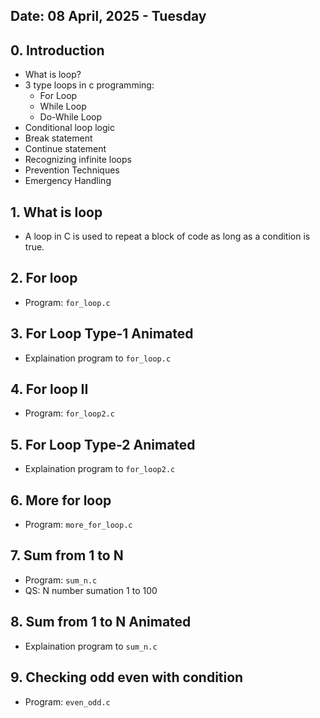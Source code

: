 ## Date: 08 April, 2025 - Tuesday

## 0. Introduction
- What is loop?
- 3 type loops in c programming:
    - For Loop
    - While Loop
    - Do-While Loop
- Conditional loop logic
- Break statement
- Continue statement
- Recognizing infinite loops
- Prevention Techniques
- Emergency Handling

## 1. What is loop
- A loop in C is used to repeat a block of code as long as a condition is true.

## 2. For loop
- Program: `for_loop.c`

## 3. For Loop Type-1 Animated
- Explaination program to `for_loop.c`

## 4. For loop II
- Program: `for_loop2.c`

## 5. For Loop Type-2 Animated
- Explaination program to `for_loop2.c`

## 6. More for loop
- Program: `more_for_loop.c`

## 7. Sum from 1 to N
- Program: `sum_n.c`
- QS: N number sumation 1 to 100

## 8. Sum from 1 to N Animated
- Explaination program to `sum_n.c`

## 9. Checking odd even with condition
- Program: `even_odd.c`